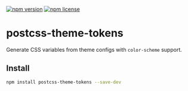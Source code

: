 [![npm version](https://img.shields.io/npm/v/postcss-theme-tokens.svg)](https://www.npmjs.com/package/postcss-theme-tokens)
[![npm license](https://img.shields.io/npm/l/postcss-theme-tokens.svg)](https://www.npmjs.com/package/postcss-theme-tokens)

# postcss-theme-tokens

Generate CSS variables from theme configs with `color-scheme` support.

## Install
```bash
npm install postcss-theme-tokens --save-dev
